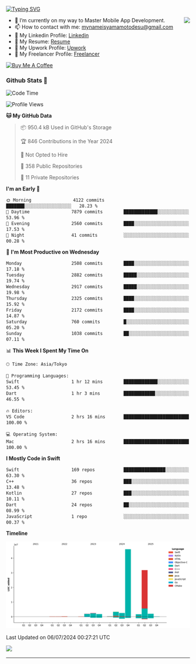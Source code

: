 
[![Typing SVG](https://readme-typing-svg.demolab.com/?lines=Thank+You+For+Visiting!!;You+Are+Welcome✨;I+am+Kyo+Yamamoto;Mobile+Developer)](https://git.io/typing-svg)
<p>
<img align="right" src="https://media.giphy.com/media/26ufdb3cYKwbRtYVW/giphy.gif" style="max-width:100%;" height="150px">

- 🌱 I’m currently on my way to Master Mobile App Development.
- 📫 How to contact with me: mynameisyamamotodesu@gmail.com
- 🔗 My Linkedin Profile: [Linkedin](https://www.linkedin.com/in/kyo-yamamoto-a2ab50239)
- 🔗 My Resume: [Resume](https://www.kickresume.com/cv/rNok4e/)
- 🔗 My Upwork Profile: [Upwork](https://www.upwork.com/freelancers/~01aa9115102bb4af25)
- 🔗 My Freelancer Profile: [Freelancer](https://www.freelancer.com/u/yamamotodesu)

<a href="https://www.buymeacoffee.com/kyoyamamoto" target="_blank"><img src="https://cdn.buymeacoffee.com/buttons/default-orange.png" alt="Buy Me A Coffee" height="41" width="174"></a>

### Github Stats 🥇 
<!--START_SECTION:waka-->
![Code Time](http://img.shields.io/badge/Code%20Time-724%20hrs%2043%20mins-blue)

![Profile Views](http://img.shields.io/badge/Profile%20Views-1-blue)

**🐱 My GitHub Data** 

> 📦 950.4 kB Used in GitHub's Storage 
 > 
> 🏆 846 Contributions in the Year 2024
 > 
> 🚫 Not Opted to Hire
 > 
> 📜 358 Public Repositories 
 > 
> 🔑 11 Private Repositories 
 > 
**I'm an Early 🐤** 

```text
🌞 Morning                4122 commits        ███████░░░░░░░░░░░░░░░░░░   28.23 % 
🌆 Daytime                7879 commits        █████████████░░░░░░░░░░░░   53.96 % 
🌃 Evening                2560 commits        ████░░░░░░░░░░░░░░░░░░░░░   17.53 % 
🌙 Night                  41 commits          ░░░░░░░░░░░░░░░░░░░░░░░░░   00.28 % 
```
📅 **I'm Most Productive on Wednesday** 

```text
Monday                   2508 commits        ████░░░░░░░░░░░░░░░░░░░░░   17.18 % 
Tuesday                  2882 commits        █████░░░░░░░░░░░░░░░░░░░░   19.74 % 
Wednesday                2917 commits        █████░░░░░░░░░░░░░░░░░░░░   19.98 % 
Thursday                 2325 commits        ████░░░░░░░░░░░░░░░░░░░░░   15.92 % 
Friday                   2172 commits        ████░░░░░░░░░░░░░░░░░░░░░   14.87 % 
Saturday                 760 commits         █░░░░░░░░░░░░░░░░░░░░░░░░   05.20 % 
Sunday                   1038 commits        ██░░░░░░░░░░░░░░░░░░░░░░░   07.11 % 
```


📊 **This Week I Spent My Time On** 

```text
🕑︎ Time Zone: Asia/Tokyo

💬 Programming Languages: 
Swift                    1 hr 12 mins        █████████████░░░░░░░░░░░░   53.45 % 
Dart                     1 hr 3 mins         ████████████░░░░░░░░░░░░░   46.55 % 

🔥 Editors: 
VS Code                  2 hrs 16 mins       █████████████████████████   100.00 % 

💻 Operating System: 
Mac                      2 hrs 16 mins       █████████████████████████   100.00 % 
```

**I Mostly Code in Swift** 

```text
Swift                    169 repos           ████████████████░░░░░░░░░   63.30 % 
C++                      36 repos            ███░░░░░░░░░░░░░░░░░░░░░░   13.48 % 
Kotlin                   27 repos            ███░░░░░░░░░░░░░░░░░░░░░░   10.11 % 
Dart                     24 repos            ██░░░░░░░░░░░░░░░░░░░░░░░   08.99 % 
JavaScript               1 repo              ░░░░░░░░░░░░░░░░░░░░░░░░░   00.37 % 
```



**Timeline**

![Lines of Code chart](https://raw.githubusercontent.com/YamamotoDesu/YamamotoDesu/main/assets/bar_graph.png)


 Last Updated on 06/07/2024 00:27:21 UTC
<!--END_SECTION:waka-->

![](https://github-profile-summary-cards.vercel.app/api/cards/profile-details?username=YamamotoDesu&theme=vue)

----
